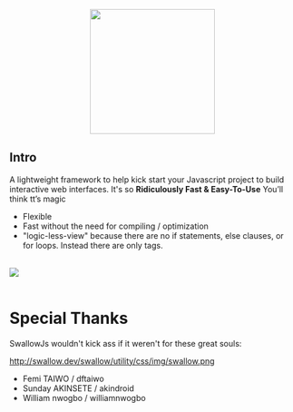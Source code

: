 
<p align="center">
<a href="https://docs-swallowjs.github.io/" target="_blank">
<img width="220"src="https://raw.githubusercontent.com/hurlatunde/swallow.js/master/swallow/utility/css/img/swallo_logo_footer.png">
</a>
</p>

## Intro

A lightweight framework to help kick start your Javascript project to build interactive web interfaces. It's so <strong>Ridiculously Fast & Easy-To-Use</strong> You’ll think tt’s magic
- Flexible
- Fast without the need for compiling / optimization
- "logic-less-view" because there are no if statements, else clauses, or for loops. Instead there are only tags.

<br>

<img src="https://raw.githubusercontent.com/hurlatunde/swallow.js/master/swallow/utility/css/img/swallow.png" />

<br>
<br>

# Special Thanks

SwallowJs wouldn't kick ass if it weren't for these great souls:

http://swallow.dev/swallow/utility/css/img/swallow.png

<ul>
<li> Femi TAIWO / dftaiwo </li>
<li> Sunday AKINSETE / akindroid </li>
<li> William nwogbo / williamnwogbo </li>
</ul>